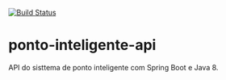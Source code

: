 [![Build Status](https://travis-ci.org/docarmoj/ponto-inteligente-api.svg?branch=master)](https://travis-ci.org/docarmoj/ponto-inteligente-api)
# ponto-inteligente-api
API do sisttema de ponto inteligente com Spring Boot e Java 8.
